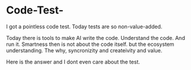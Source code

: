 # Code-Test-

I got a pointless code test. Today tests are so non-value-added. 

Today there is tools to make AI write the code. Understand the code. And run it. Smartness then is not about the code itself. but the ecosystem understanding. The why, 
syncronizity and createivity and value. 

Here is the answer and I dont even care about the test. 
